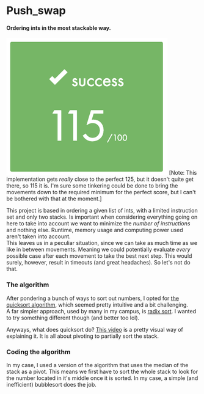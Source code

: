 # Push\_swap
#### Ordering ints in the most stackable way.

![Results image](https://github.com/IcaroJam/Cursus42/blob/master/push_swap/images/Result.png?raw=true)
[Note: This implementation gets _really_ close to the perfect 125, but it doesn't quite get there, so 115 it is. I'm sure some tinkering could be done to bring the movements down to the required minimum for the perfect score, but I can't be bothered with that at the moment.]

This project is based in ordering a given list of ints, with a limited instruction set and only two stacks. Is important when considering everything going on here to take into account we want to minimize the _number of instructions_ and nothing else. Runtime, memory usage and computing power used aren't taken into account.  
This leaves us in a peculiar situation, since we can take as much time as we like in between movements. Meaning we could potentially evaluate _every_ possible case after each movement to take the best next step. This would surely, however, result in timeouts (and great headaches). So let's not do that.

### The algorithm
After pondering a bunch of ways to sort out numbers, I opted for [the quicksort algorithm](https://en.wikipedia.org/wiki/Quicksort), which seemed pretty intuitive and a bit challenging.  
A far simpler approach, used by many in my campus, is [radix sort](https://en.wikipedia.org/wiki/Radix_sort). I wanted to try something different though (and better too lol).

Anyways, what does quicksort do? [This video](https://www.youtube.com/watch?v=e_l77X9P1H4) is a pretty visual way of explaining it. It is all about pivoting to partially sort the stack.

### Coding the algorithm
In my case, I used a version of the algorithm that uses the median of the stack as a pivot. This means we first have to sort the whole stack to look for the number located in it's middle once it is sorted. In my case, a simple (and inefficient) bubblesort does the job.  

